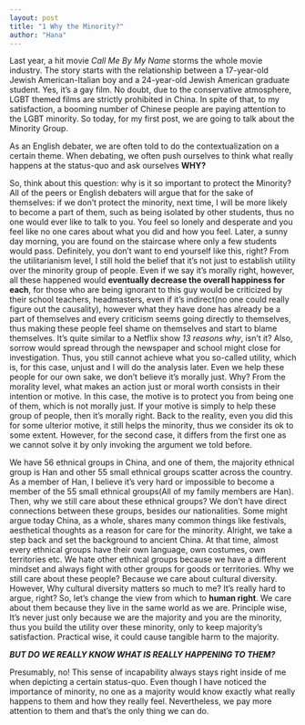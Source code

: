 ```yaml
---
layout: post
title: "1 Why the Minority?"
author: "Hana"
---
```


Last year, a hit movie _Call Me By My Name_ storms the whole movie industry. The story starts with the relationship between a 17-year-old Jewish American-Italian boy and a 24-year-old Jewish American graduate student. Yes, it’s a gay film. No doubt, due to the conservative atmosphere, LGBT themed films are strictly prohibited in China. In spite of that, to my satisfaction, a booming number of Chinese people are paying attention to the LGBT minority. So today, for my first post, we are going to talk about the Minority Group.

As an English debater, we are often told to do the contextualization on a certain theme. When debating, we often push ourselves to think what really happens at the status-quo and ask ourselves **WHY?**

So, think about this question: why is it so important to protect the Minority? All of the peers or English debaters will argue that for the sake of themselves: if we don’t protect the minority, next time, I will be more likely to become a part of them, such as being isolated by other students, thus no one would ever like to talk to you. You feel so lonely and desperate and you feel like no one cares about what you did and how you feel. Later, a sunny day morning, you are found on the staircase where only a few students would pass. Definitely, you don’t want to end yourself like this, right? From the utilitarianism level, I still hold the belief that it’s not just to establish utility over the minority group of people. Even if we say it’s morally right, however, all these happened would **eventually decrease the overall happiness for each**,  for those who are being ignorant to this guy would be criticized by their school teachers, headmasters, even if it’s indirect(no one could really figure out the causality), however what they have done has already be a part of themselves and every criticism seems going directly to themselves, thus making these people feel shame on themselves and start to blame themselves. It’s quite similar to a Netflix show _13 reasons why_, isn’t it? Also, sorrow would spread through the newspaper and school might close for investigation. Thus, you still cannot achieve what you so-called utility, which is, for this case, unjust and I will do the analysis later. Even we help these people for our own sake, we don’t believe it’s morally just. Why? From the morality level, what makes an action just or moral worth consists in their intention or motive. In this case, the motive is to protect you from being one of them, which is not morally just. If your motive is simply to help these group of people, then it’s morally right. Back to the reality, even you did this for some ulterior motive, it still helps the minority, thus we consider its ok to some extent. However, for the second case, it differs from the first one as we cannot solve it by only invoking the argument we told before.

We have 56 ethnical groups in China, and one of them, the majority ethnical group is Han and other 55 small ethnical groups scatter across the country. As a member of Han, I believe it’s very hard or impossible to become a member of the 55 small ethnical groups(All of my family members are Han). Then, why we still care about these ethnical groups? We don’t have direct connections between these groups, besides our nationalities. Some might argue today China, as a whole, shares many common things like festivals, aesthetical thoughts as a reason for care for the minority. Alright, we take a step back and set the background to ancient China. At that time, almost every ethnical groups have their own language, own costumes, own territories etc. We hate other ethnical groups because we have a different mindset and always fight with other groups for goods or territories. Why we still care about these people? Because we care about cultural diversity. However, Why cultural diversity matters so much to me? It’s really hard to argue, right? So, let’s change the view from which to **human right**. We care about them because they live in the same world as we are. Principle wise, It’s never just only because we are the majority and you are the minority, thus you build the utility over these minority, only to keep majority’s satisfaction. Practical wise, it could cause tangible harm to the majority.

**_BUT DO WE REALLY KNOW WHAT IS REALLY HAPPENING TO THEM?_**

Presumably, no! This sense of incapability always stays right inside of me when depicting a certain status-quo. Even though I have noticed the importance of minority, no one as a majority would know exactly what really happens to them and how they really feel. Nevertheless, we pay more attention to them and that’s the only thing we can do.

